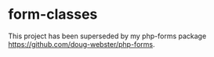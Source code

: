 # form-classes
This project has been superseded by my php-forms package https://github.com/doug-webster/php-forms.
